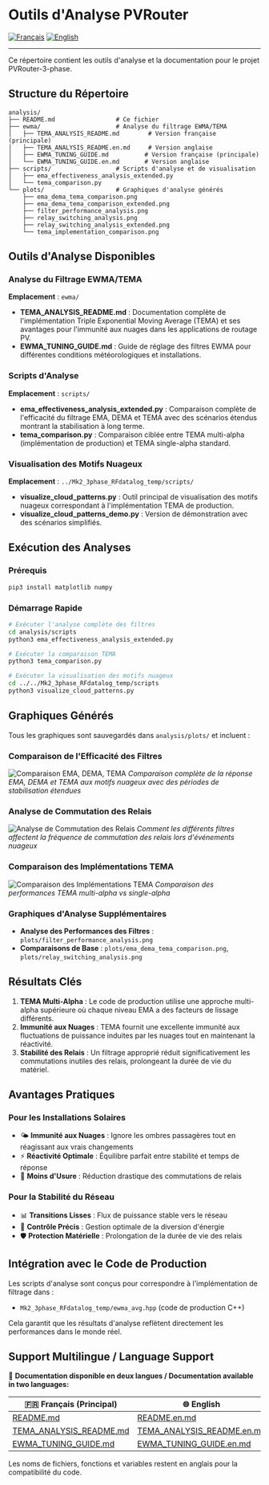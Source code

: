 # Outils d'Analyse PVRouter

[![Français](https://img.shields.io/badge/🇫🇷%20Langue-Français-blue?style=for-the-badge)](README.md) [![English](https://img.shields.io/badge/🌍%20Language-English-red?style=for-the-badge)](README.en.md)

---

Ce répertoire contient les outils d'analyse et la documentation pour le projet PVRouter-3-phase.

## Structure du Répertoire

```
analysis/
├── README.md                 # Ce fichier
├── ewma/                     # Analyse du filtrage EWMA/TEMA
│   ├── TEMA_ANALYSIS_README.md        # Version française (principale)
│   ├── TEMA_ANALYSIS_README.en.md     # Version anglaise
│   ├── EWMA_TUNING_GUIDE.md          # Version française (principale)
│   └── EWMA_TUNING_GUIDE.en.md       # Version anglaise
├── scripts/                  # Scripts d'analyse et de visualisation
│   ├── ema_effectiveness_analysis_extended.py
│   └── tema_comparison.py
└── plots/                    # Graphiques d'analyse générés
    ├── ema_dema_tema_comparison.png
    ├── ema_dema_tema_comparison_extended.png
    ├── filter_performance_analysis.png
    ├── relay_switching_analysis.png
    ├── relay_switching_analysis_extended.png
    └── tema_implementation_comparison.png
```

## Outils d'Analyse Disponibles

### Analyse du Filtrage EWMA/TEMA

**Emplacement** : `ewma/`

- **TEMA_ANALYSIS_README.md** : Documentation complète de l'implémentation Triple Exponential Moving Average (TEMA) et ses avantages pour l'immunité aux nuages dans les applications de routage PV.
- **EWMA_TUNING_GUIDE.md** : Guide de réglage des filtres EWMA pour différentes conditions météorologiques et installations.

### Scripts d'Analyse

**Emplacement** : `scripts/`

- **ema_effectiveness_analysis_extended.py** : Comparaison complète de l'efficacité du filtrage EMA, DEMA et TEMA avec des scénarios étendus montrant la stabilisation à long terme.
- **tema_comparison.py** : Comparaison ciblée entre TEMA multi-alpha (implémentation de production) et TEMA single-alpha standard.

### Visualisation des Motifs Nuageux

**Emplacement** : `../Mk2_3phase_RFdatalog_temp/scripts/`

- **visualize_cloud_patterns.py** : Outil principal de visualisation des motifs nuageux correspondant à l'implémentation TEMA de production.
- **visualize_cloud_patterns_demo.py** : Version de démonstration avec des scénarios simplifiés.

## Exécution des Analyses

### Prérequis

```bash
pip3 install matplotlib numpy
```

### Démarrage Rapide

```bash
# Exécuter l'analyse complète des filtres
cd analysis/scripts
python3 ema_effectiveness_analysis_extended.py

# Exécuter la comparaison TEMA
python3 tema_comparison.py

# Exécuter la visualisation des motifs nuageux
cd ../../Mk2_3phase_RFdatalog_temp/scripts
python3 visualize_cloud_patterns.py
```

## Graphiques Générés

Tous les graphiques sont sauvegardés dans `analysis/plots/` et incluent :

### Comparaison de l'Efficacité des Filtres

![Comparaison EMA, DEMA, TEMA](plots/ema_dema_tema_comparison_extended.png)
*Comparaison complète de la réponse EMA, DEMA et TEMA aux motifs nuageux avec des périodes de stabilisation étendues*

### Analyse de Commutation des Relais

![Analyse de Commutation des Relais](plots/relay_switching_analysis_extended.png)
*Comment les différents filtres affectent la fréquence de commutation des relais lors d'événements nuageux*

### Comparaison des Implémentations TEMA

![Comparaison des Implémentations TEMA](plots/tema_implementation_comparison.png)
*Comparaison des performances TEMA multi-alpha vs single-alpha*

### Graphiques d'Analyse Supplémentaires

- **Analyse des Performances des Filtres** : `plots/filter_performance_analysis.png`
- **Comparaisons de Base** : `plots/ema_dema_tema_comparison.png`, `plots/relay_switching_analysis.png`

## Résultats Clés

1. **TEMA Multi-Alpha** : Le code de production utilise une approche multi-alpha supérieure où chaque niveau EMA a des facteurs de lissage différents.
2. **Immunité aux Nuages** : TEMA fournit une excellente immunité aux fluctuations de puissance induites par les nuages tout en maintenant la réactivité.
3. **Stabilité des Relais** : Un filtrage approprié réduit significativement les commutations inutiles des relais, prolongeant la durée de vie du matériel.

## Avantages Pratiques

### Pour les Installations Solaires
- 🌤️ **Immunité aux Nuages** : Ignore les ombres passagères tout en réagissant aux vrais changements
- ⚡ **Réactivité Optimale** : Équilibre parfait entre stabilité et temps de réponse
- 🔧 **Moins d'Usure** : Réduction drastique des commutations de relais

### Pour la Stabilité du Réseau
- 📊 **Transitions Lisses** : Flux de puissance stable vers le réseau
- 🎯 **Contrôle Précis** : Gestion optimale de la diversion d'énergie
- 🛡️ **Protection Matérielle** : Prolongation de la durée de vie des relais

## Intégration avec le Code de Production

Les scripts d'analyse sont conçus pour correspondre à l'implémentation de filtrage dans :
- `Mk2_3phase_RFdatalog_temp/ewma_avg.hpp` (code de production C++)

Cela garantit que les résultats d'analyse reflètent directement les performances dans le monde réel.

## Support Multilingue / Language Support

📖 **Documentation disponible en deux langues / Documentation available in two languages:**

| 🇫🇷 **Français** (Principal) | 🌐 **English** |
|-------------------------------|------------------|
| [README.md](README.md) | [README.en.md](README.en.md) |
| [TEMA_ANALYSIS_README.md](ewma/TEMA_ANALYSIS_README.md) | [TEMA_ANALYSIS_README.en.md](ewma/TEMA_ANALYSIS_README.en.md) |
| [EWMA_TUNING_GUIDE.md](ewma/EWMA_TUNING_GUIDE.md) | [EWMA_TUNING_GUIDE.en.md](ewma/EWMA_TUNING_GUIDE.en.md) |

Les noms de fichiers, fonctions et variables restent en anglais pour la compatibilité du code.